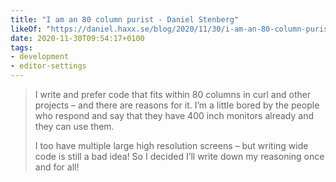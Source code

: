 ```yaml
---
title: "I am an 80 column purist - Daniel Stenberg"
likeOf: "https://daniel.haxx.se/blog/2020/11/30/i-am-an-80-column-purist/"
date: 2020-11-30T09:54:17+0100
tags:
- development
- editor-settings
---
```

> I write and prefer code that fits within 80 columns in curl and other projects – and there are reasons for it. I’m a little bored by the people who respond and say that they have 400 inch monitors already and they can use them.
> 
> I too have multiple large high resolution screens – but writing wide code is still a bad idea! So I decided I’ll write down my reasoning once and for all!
